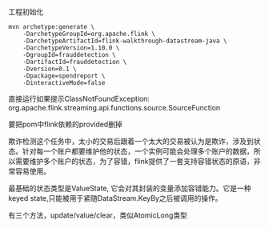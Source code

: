 工程初始化

```shell
mvn archetype:generate \
    -DarchetypeGroupId=org.apache.flink \
    -DarchetypeArtifactId=flink-walkthrough-datastream-java \
    -DarchetypeVersion=1.10.0 \
    -DgroupId=frauddetection \
    -DartifactId=frauddetection \
    -Dversion=0.1 \
    -Dpackage=spendreport \
    -DinteractiveMode=false
```

直接运行如果提示ClassNotFoundException: org.apache.flink.streaming.api.functions.source.SourceFunction

要把pom中flink依赖的provided删掉

欺诈检测这个任务中，太小的交易后跟着一个太大的交易被认为是欺诈，涉及到状态。针对每一个账户都要维护他的状态，一个实例可能会处理多个账户的数据，所以需要维护多个账户的状态，为了容错，flink提供了一套支持容错状态的原语，非常容易使用。

最基础的状态类型是ValueState, 它会对其封装的变量添加容错能力。它是一种keyed state,只能被用于紧随DataStream.KeyBy之后被调用的操作。

有三个方法，update/value/clear，类似AtomicLong类型



